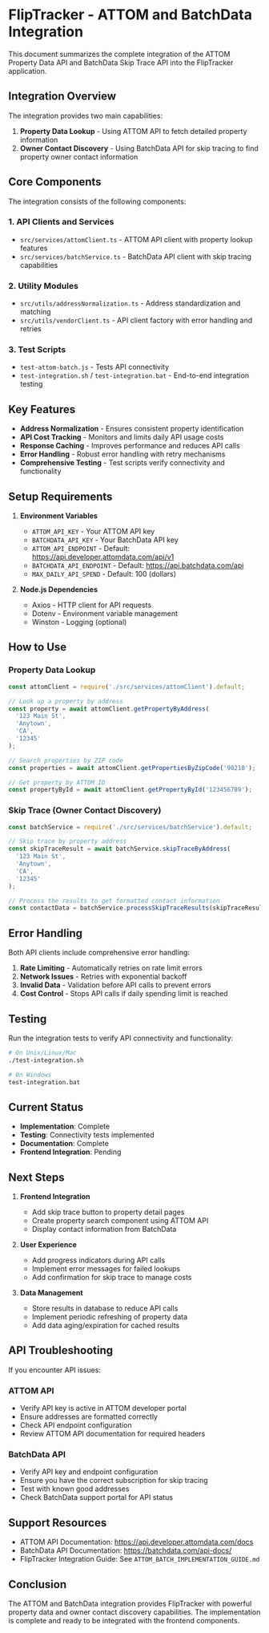 # FlipTracker - ATTOM and BatchData Integration

This document summarizes the complete integration of the ATTOM Property Data API and BatchData Skip Trace API into the FlipTracker application.

## Integration Overview

The integration provides two main capabilities:
1. **Property Data Lookup** - Using ATTOM API to fetch detailed property information
2. **Owner Contact Discovery** - Using BatchData API for skip tracing to find property owner contact information

## Core Components

The integration consists of the following components:

### 1. API Clients and Services

- `src/services/attomClient.ts` - ATTOM API client with property lookup features
- `src/services/batchService.ts` - BatchData API client with skip tracing capabilities

### 2. Utility Modules

- `src/utils/addressNormalization.ts` - Address standardization and matching
- `src/utils/vendorClient.ts` - API client factory with error handling and retries

### 3. Test Scripts

- `test-attom-batch.js` - Tests API connectivity
- `test-integration.sh` / `test-integration.bat` - End-to-end integration testing

## Key Features

- **Address Normalization** - Ensures consistent property identification
- **API Cost Tracking** - Monitors and limits daily API usage costs
- **Response Caching** - Improves performance and reduces API calls
- **Error Handling** - Robust error handling with retry mechanisms
- **Comprehensive Testing** - Test scripts verify connectivity and functionality

## Setup Requirements

1. **Environment Variables**
   - `ATTOM_API_KEY` - Your ATTOM API key
   - `BATCHDATA_API_KEY` - Your BatchData API key
   - `ATTOM_API_ENDPOINT` - Default: https://api.developer.attomdata.com/api/v1
   - `BATCHDATA_API_ENDPOINT` - Default: https://api.batchdata.com/api
   - `MAX_DAILY_API_SPEND` - Default: 100 (dollars)

2. **Node.js Dependencies**
   - Axios - HTTP client for API requests
   - Dotenv - Environment variable management
   - Winston - Logging (optional)

## How to Use

### Property Data Lookup

```javascript
const attomClient = require('./src/services/attomClient').default;

// Look up a property by address
const property = await attomClient.getPropertyByAddress(
  '123 Main St',
  'Anytown',
  'CA',
  '12345'
);

// Search properties by ZIP code
const properties = await attomClient.getPropertiesByZipCode('90210');

// Get property by ATTOM ID
const propertyById = await attomClient.getPropertyById('123456789');
```

### Skip Trace (Owner Contact Discovery)

```javascript
const batchService = require('./src/services/batchService').default;

// Skip trace by property address
const skipTraceResult = await batchService.skipTraceByAddress(
  '123 Main St',
  'Anytown',
  'CA',
  '12345'
);

// Process the results to get formatted contact information
const contactData = batchService.processSkipTraceResults(skipTraceResult);
```

## Error Handling

Both API clients include comprehensive error handling:

1. **Rate Limiting** - Automatically retries on rate limit errors
2. **Network Issues** - Retries with exponential backoff
3. **Invalid Data** - Validation before API calls to prevent errors
4. **Cost Control** - Stops API calls if daily spending limit is reached

## Testing

Run the integration tests to verify API connectivity and functionality:

```bash
# On Unix/Linux/Mac
./test-integration.sh

# On Windows
test-integration.bat
```

## Current Status

- **Implementation**: Complete
- **Testing**: Connectivity tests implemented
- **Documentation**: Complete
- **Frontend Integration**: Pending

## Next Steps

1. **Frontend Integration**
   - Add skip trace button to property detail pages
   - Create property search component using ATTOM API
   - Display contact information from BatchData

2. **User Experience**
   - Add progress indicators during API calls
   - Implement error messages for failed lookups
   - Add confirmation for skip trace to manage costs

3. **Data Management**
   - Store results in database to reduce API calls
   - Implement periodic refreshing of property data
   - Add data aging/expiration for cached results

## API Troubleshooting

If you encounter API issues:

### ATTOM API

- Verify API key is active in ATTOM developer portal
- Ensure addresses are formatted correctly
- Check API endpoint configuration
- Review ATTOM API documentation for required headers

### BatchData API

- Verify API key and endpoint configuration
- Ensure you have the correct subscription for skip tracing
- Test with known good addresses
- Check BatchData support portal for API status

## Support Resources

- ATTOM API Documentation: https://api.developer.attomdata.com/docs
- BatchData API Documentation: https://batchdata.com/api-docs/
- FlipTracker Integration Guide: See `ATTOM_BATCH_IMPLEMENTATION_GUIDE.md`

## Conclusion

The ATTOM and BatchData integration provides FlipTracker with powerful property data and owner contact discovery capabilities. The implementation is complete and ready to be integrated with the frontend components.
